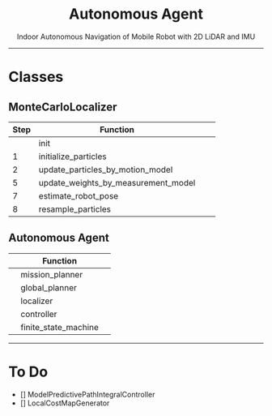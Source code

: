 <div align="center">

  # Autonomous Agent
  
  Indoor Autonomous Navigation of Mobile Robot with 2D LiDAR and IMU

</div>

--- 

# Classes

## MonteCarloLocalizer

| Step | Function |  |  |
|---|---|---|---|
|  | init |  |  |
| 1 | initialize_particles |  |  |
| 2 | update_particles_by_motion_model |  |  |
| 5 | update_weights_by_measurement_model |  |  |
| 7 | estimate_robot_pose |  |  |
| 8 | resample_particles |  |  |

## Autonomous Agent

|| Function ||
|---|---|---|
||mission_planner||
||global_planner||
||localizer||
||controller||
||finite_state_machine||

---

# To Do

- [] ModelPredictivePathIntegralController
- [] LocalCostMapGenerator
